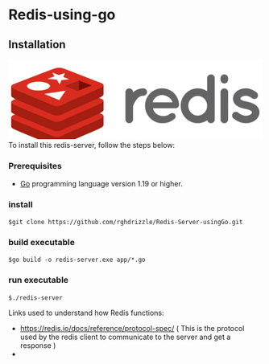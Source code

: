 # Redis-using-go
## Installation
<img src="https://github.com/rghdrizzle/Redis-Server-usingGo/blob/main/pngwing.com%20(1).png">
To install this redis-server, follow the steps below:

### Prerequisites

- [Go](https://golang.org) programming language version 1.19 or higher.

### install
    $git clone https://github.com/rghdrizzle/Redis-Server-usingGo.git

### build executable
    $go build -o redis-server.exe app/*.go
    
### run executable
    $./redis-server

Links used to understand how Redis functions:
- https://redis.io/docs/reference/protocol-spec/ ( This is the protocol used by the redis client to communicate to the server and get a response )
- 
